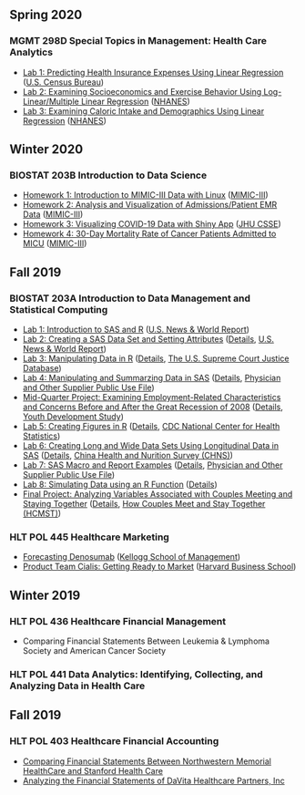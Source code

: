 ## Spring 2020
### MGMT 298D Special Topics in Management: Health Care Analytics
* [Lab 1: Predicting Health Insurance Expenses Using Linear Regression](/MGMT-298D/Lab1.html) ([U.S. Census Bureau](https://data.census.gov/))
* [Lab 2: Examining Socioeconomics and Exercise Behavior Using Log-Linear/Multiple Linear Regression](/MGMT-298D/Lab2.html) ([NHANES](https://wwwn.cdc.gov/nchs/nhanes/Default.aspx))
* [Lab 3: Examining Caloric Intake and Demographics Using Linear Regression](/MGMT-298D/Lab3.html) ([NHANES](https://wwwn.cdc.gov/nchs/nhanes/Default.aspx))

<!-- 
* Lab 4: Analyzing Country-Level HIV Outcomes Before and After Implementing PEPFAR Using Difference-in-Differences 
* Lab 5: Predicting Cardiovascular Health Outcomes Using Logistic Regression (Framingham Heart Study)
* Lab 6: Predicting Causal Estimation Using Regression Discontinuity
* Final Project: 
-->

## Winter 2020
### BIOSTAT 203B Introduction to Data Science
* [Homework 1: Introduction to MIMIC-III Data with Linux](/BIOSTAT-203B/Homework1.html) ([MIMIC-III](https://mimic.physionet.org/about/mimic/))
* [Homework 2: Analysis and Visualization of Admissions/Patient EMR Data](/BIOSTAT-203B/Homework2.html) ([MIMIC-III](https://mimic.physionet.org/about/mimic/))
* [Homework 3: Visualizing COVID-19 Data with Shiny App](https://tonylim.shinyapps.io/COVID-19/) ([JHU CSSE](https://github.com/CSSEGISandData/COVID-19))
* [Homework 4: 30-Day Mortality Rate of Cancer Patients Admitted to MICU](/BIOSTAT-203B/Homework4.html) ([MIMIC-III](https://mimic.physionet.org/about/mimic/))

## Fall 2019
### BIOSTAT 203A Introduction to Data Management and Statistical Computing

* [Lab 1: Introduction to SAS and R](/BIOSTAT-203A/Lab1Details.html) ([U.S. News & World Report](https://www.usnews.com/best-colleges))
* [Lab 2: Creating a SAS Data Set and Setting Attributes](/BIOSTAT-203A/Lab2.pdf) ([Details](/BIOSTAT-203A/Lab2Details.html), [U.S. News & World Report](https://www.usnews.com/best-colleges))
* [Lab 3: Manipulating Data in R](/BIOSTAT-203A/Lab3.pdf) ([Details](/BIOSTAT-203A/Lab3Details.html), [The U.S. Supreme Court Justice Database](http://epstein.wustl.edu/research/justicesdata.html))
* [Lab 4: Manipulating and Summarzing Data in SAS](/BIOSTAT-203A/Lab4.pdf) ([Details](/BIOSTAT-203A/Lab4Details.html), [Physician and Other Supplier Public Use File](https://www.cms.gov/Research-Statistics-Data-and-Systems/Statistics-Trends-and-Reports/Medicare-Provider-Charge-Data/Physician-and-Other-Supplier))
* [Mid-Quarter Project: Examining Employment-Related Characteristics and Concerns Before and After the Great Recession of 2008](/BIOSTAT-203A/MQP.pdf) ([Details](/BIOSTAT-203A/MQPDetails.pdf), [Youth Development Study](https://www.icpsr.umich.edu/icpsrweb/ICPSR/studies/24881))
* [Lab 5: Creating Figures in R](/BIOSTAT-203A/Lab5.pdf) ([Details](/BIOSTAT-203A/Lab5Details.html), [CDC National Center for Health Statistics](https://catalog.data.gov/dataset/vsrr-provisional-drug-overdose-death-counts-54e35#))
* [Lab 6: Creating Long and Wide Data Sets Using Longitudinal Data in SAS](/BIOSTAT-203A/Lab6.pdf) ([Details](/BIOSTAT-203A/Lab6Details.html), [China Health and Nurition Survey (CHNS)](https://www.cpc.unc.edu/projects/china/data/datasets/index.html))
* [Lab 7: SAS Macro and Report Examples](/BIOSTAT-203A/Lab7.pdf) ([Details](/BIOSTAT-203A/Lab7Details.html), [Physician and Other Supplier Public Use File](https://www.cms.gov/Research-Statistics-Data-and-Systems/Statistics-Trends-and-Reports/Medicare-Provider-Charge-Data/Physician-and-Other-Supplier))
* [Lab 8: Simulating Data using an R Function](/BIOSTAT-203A/Lab8.pdf) ([Details](/BIOSTAT-203A/Lab8Details.html))
* [Final Project: Analyzing Variables Associated with Couples Meeting and Staying Together](/BIOSTAT-203A/FinalProject.pdf) ([Details](/BIOSTAT-203A/FinalProjectDetails.pdf), [How Couples Meet and Stay Together (HCMST)](https://www.icpsr.umich.edu/icpsrweb/ICPSR/studies/30103))

### HLT POL 445 Healthcare Marketing
* [Forecasting Denosumab](/HLT-POL-445/Denosumab.pdf) ([Kellogg School of Management](https://www.kellogg.northwestern.edu/kellogg-case-publishing/case-search/case-detail.aspx?caseid=%7B7D64FB5D-9E56-4A87-8A7B-7AB7AFB24DCD%7D))
* [Product Team Cialis: Getting Ready to Market](/HLT-POL-445/Cialis.pdf) ([Harvard Business School](https://www.hbs.edu/faculty/Pages/item.aspx?num=31580))

## Winter 2019
### HLT POL 436 Healthcare Financial Management
* Comparing Financial Statements Between Leukemia & Lymphoma Society and American Cancer Society 

### HLT POL 441 Data Analytics: Identifying, Collecting, and Analyzing Data in Health Care

## Fall 2019
### HLT POL 403 Healthcare Financial Accounting
* [Comparing Financial Statements Between Northwestern Memorial HealthCare and Stanford Health Care](/HLT-POL-403/NorthwesternStanford.pdf)
* [Analyzing the Financial Statements of DaVita Healthcare Partners, Inc](/HLT-POL-403/DaVita.pdf)
